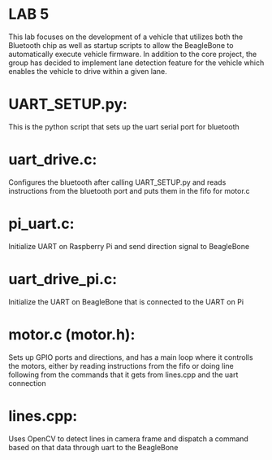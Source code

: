 # LAB 5
This lab focuses on the development of a vehicle that utilizes both the
Bluetooth chip as well as startup scripts to allow the BeagleBone to
automatically execute vehicle firmware. In addition to the core project,
the group has decided to implement lane detection feature for the vehicle
which enables the vehicle to drive within a given lane.

# UART_SETUP.py: 
This is the python script that sets up the uart serial port for bluetooth

# uart_drive.c: 
Configures the bluetooth after calling UART_SETUP.py and reads instructions from
the bluetooth port and puts them in the fifo for motor.c

# pi_uart.c: 
Initialize UART on Raspberry Pi and send direction signal to BeagleBone

# uart_drive_pi.c: 
Initialize the UART on BeagleBone that is connected to the UART on Pi

# motor.c (motor.h): 
Sets up GPIO ports and directions, and has a main loop where it controlls
the motors, either by reading instructions from the fifo or doing line following
from the commands that it gets from lines.cpp and the uart connection

# lines.cpp: 
Uses OpenCV to detect lines in camera frame and dispatch a command
based on that data through uart to the BeagleBone
